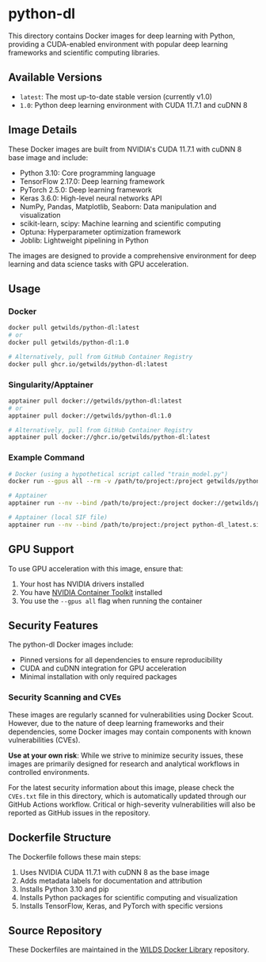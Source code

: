 # python-dl

This directory contains Docker images for deep learning with Python, providing a CUDA-enabled environment with popular deep learning frameworks and scientific computing libraries.

## Available Versions

- `latest`: The most up-to-date stable version (currently v1.0)
- `1.0`: Python deep learning environment with CUDA 11.7.1 and cuDNN 8

## Image Details

These Docker images are built from NVIDIA's CUDA 11.7.1 with cuDNN 8 base image and include:

- Python 3.10: Core programming language
- TensorFlow 2.17.0: Deep learning framework
- PyTorch 2.5.0: Deep learning framework
- Keras 3.6.0: High-level neural networks API
- NumPy, Pandas, Matplotlib, Seaborn: Data manipulation and visualization
- scikit-learn, scipy: Machine learning and scientific computing
- Optuna: Hyperparameter optimization framework
- Joblib: Lightweight pipelining in Python

The images are designed to provide a comprehensive environment for deep learning and data science tasks with GPU acceleration.

## Usage

### Docker

```bash
docker pull getwilds/python-dl:latest
# or
docker pull getwilds/python-dl:1.0

# Alternatively, pull from GitHub Container Registry
docker pull ghcr.io/getwilds/python-dl:latest
```

### Singularity/Apptainer

```bash
apptainer pull docker://getwilds/python-dl:latest
# or
apptainer pull docker://getwilds/python-dl:1.0

# Alternatively, pull from GitHub Container Registry
apptainer pull docker://ghcr.io/getwilds/python-dl:latest
```

### Example Command

```bash
# Docker (using a hypothetical script called "train_model.py")
docker run --gpus all --rm -v /path/to/project:/project getwilds/python-dl:latest python /project/train_model.py

# Apptainer
apptainer run --nv --bind /path/to/project:/project docker://getwilds/python-dl:latest python /project/train_model.py

# Apptainer (local SIF file)
apptainer run --nv --bind /path/to/project:/project python-dl_latest.sif python /project/train_model.py
```

## GPU Support

To use GPU acceleration with this image, ensure that:

1. Your host has NVIDIA drivers installed
2. You have [NVIDIA Container Toolkit](https://github.com/NVIDIA/nvidia-docker) installed
3. You use the `--gpus all` flag when running the container

## Security Features

The python-dl Docker images include:

- Pinned versions for all dependencies to ensure reproducibility
- CUDA and cuDNN integration for GPU acceleration
- Minimal installation with only required packages

### Security Scanning and CVEs

These images are regularly scanned for vulnerabilities using Docker Scout. However, due to the nature of deep learning frameworks and their dependencies, some Docker images may contain components with known vulnerabilities (CVEs).

**Use at your own risk**: While we strive to minimize security issues, these images are primarily designed for research and analytical workflows in controlled environments.

For the latest security information about this image, please check the `CVEs.txt` file in this directory, which is automatically updated through our GitHub Actions workflow. Critical or high-severity vulnerabilities will also be reported as GitHub issues in the repository.

## Dockerfile Structure

The Dockerfile follows these main steps:

1. Uses NVIDIA CUDA 11.7.1 with cuDNN 8 as the base image
2. Adds metadata labels for documentation and attribution
3. Installs Python 3.10 and pip
4. Installs Python packages for scientific computing and visualization
5. Installs TensorFlow, Keras, and PyTorch with specific versions

## Source Repository

These Dockerfiles are maintained in the [WILDS Docker Library](https://github.com/getwilds/wilds-docker-library) repository.
